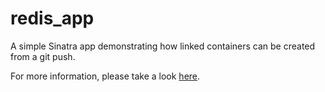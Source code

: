 redis_app
=========

A simple Sinatra app demonstrating how linked containers can be created from a git push.

For more information, please take a look [here](http://www.octohost.io/data-stores-redis.html).
